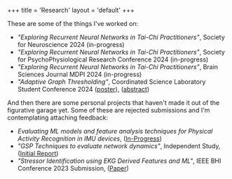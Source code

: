 +++
title = 'Research'
layout = 'default'
+++



These are some of the things I've worked on:
- *"Exploring Recurrent Neural Networks in Tai-Chi Practitioners"*, Society for Neuroscience 2024 (in-progress)
- *"Exploring Recurrent Neural Networks in Tai-Chi Practitioners"*, Society for PsychoPhysiological Research Conference 2024 (in-progress)
- *"Exploring Recurrent Neural Networks in Tai-Chi Practitioners"*, Brain Sciences Journal MDPI 2024 (in-progress)
- *"Adaptive Graph Thresholding"*, Coordinated Science Laboratory Student Conference 2024 ([poster](../research/CSLSC_24_poster.pdf)), ([abstract](../research/CSLC_Abstract.pdf))


And then there are some personal projects that haven't made it out of the figurative garage yet. Some of these are rejected submissions and I'm contemplating attaching feedback:
-  *Evaluating ML models and feature analysis techniques for Physical Activity Recognition in IMU devices*, ([In-Progress](../research/MS_2024_Abstract.pdf))
- *"GSP Techniques to evaluate network dynamics"*, Independent Study, ([Initial Report](../research/396_Final_Project_Report.pdf))
- *"Stressor Identification using EKG Derived Features and ML"*, IEEE BHI Conference 2023 Submission, ([Paper](../research/BHI2023.pdf))

